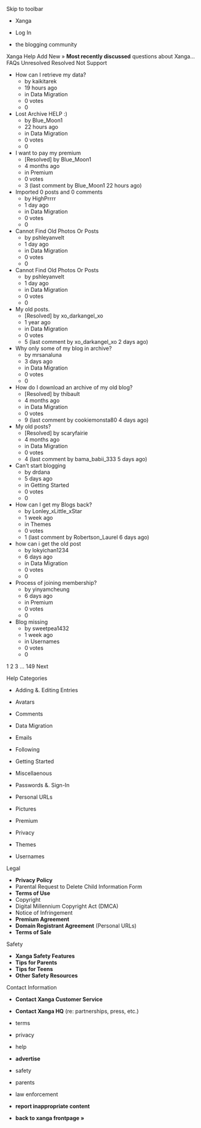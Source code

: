 Skip to toolbar

*   Xanga

*   Log In

*   the blogging community

Xanga Help Add New » **Most recently discussed** questions about Xanga… FAQs Unresolved Resolved Not Support

*   How can I retrieve my data?
    *   by kaikitarek
    *   19 hours ago
    *   in Data Migration
    *   0 votes
    *   0
*   Lost Archive HELP :)
    *   by Blue\_Moon1
    *   22 hours ago
    *   in Data Migration
    *   0 votes
    *   0
*   I want to pay my premium
    *   \[Resolved\] by Blue\_Moon1
    *   4 months ago
    *   in Premium
    *   0 votes
    *   3 (last comment by Blue\_Moon1 22 hours ago)
*   Imported 0 posts and 0 comments
    *   by HighPrrrr
    *   1 day ago
    *   in Data Migration
    *   0 votes
    *   0
*   Cannot Find Old Photos Or Posts
    *   by pshleyanvelt
    *   1 day ago
    *   in Data Migration
    *   0 votes
    *   0
*   Cannot Find Old Photos Or Posts
    *   by pshleyanvelt
    *   1 day ago
    *   in Data Migration
    *   0 votes
    *   0
*   My old posts.
    *   \[Resolved\] by xo\_darkangel\_xo
    *   1 year ago
    *   in Data Migration
    *   0 votes
    *   5 (last comment by xo\_darkangel\_xo 2 days ago)
*   Why only some of my blog in archive?
    *   by mrsanaluna
    *   3 days ago
    *   in Data Migration
    *   0 votes
    *   0
*   How do I download an archive of my old blog?
    *   \[Resolved\] by thibault
    *   4 months ago
    *   in Data Migration
    *   0 votes
    *   9 (last comment by cookiemonsta80 4 days ago)
*   My old posts?
    *   \[Resolved\] by scaryfairie
    *   4 months ago
    *   in Data Migration
    *   0 votes
    *   4 (last comment by bama\_babii\_333 5 days ago)
*   Can't start blogging
    *   by drdana
    *   5 days ago
    *   in Getting Started
    *   0 votes
    *   0
*   How can I get my Blogs back?
    *   by Lonley\_xLittle\_xStar
    *   1 week ago
    *   in Themes
    *   0 votes
    *   1 (last comment by Robertson\_Laurel 6 days ago)
*   how can i get the old post
    *   by lokyichan1234
    *   6 days ago
    *   in Data Migration
    *   0 votes
    *   0
*   Process of joining membership?
    *   by yinyamcheung
    *   6 days ago
    *   in Premium
    *   0 votes
    *   0
*   Blog missing
    *   by sweetpea1432
    *   1 week ago
    *   in Usernames
    *   0 votes
    *   0

1 2 3 ... 149 Next

Help Categories

*   Adding &. Editing Entries
*   Avatars
*   Comments
*   Data Migration
*   Emails
*   Following
*   Getting Started
*   Miscellaenous

*   Passwords &. Sign-In
*   Personal URLs
*   Pictures
*   Premium
*   Privacy
*   Themes
*   Usernames

Legal

*   **Privacy Policy**
*   Parental Request to Delete Child Information Form
*   **Terms of Use**
*   Copyright
*   Digital Millennium Copyright Act (DMCA)
*   Notice of Infringement
*   **Premium Agreement**
*   **Domain Registrant Agreement** (Personal URLs)
*   **Terms of Sale**

Safety

*   **Xanga Safety Features**
*   **Tips for Parents**
*   **Tips for Teens**
*   **Other Safety Resources**

Contact Information

*   **Contact Xanga Customer Service**
*   **Contact Xanga HQ** (re: partnerships, press, etc.)

*   terms
*   privacy
*   help
*   **advertise**

*   safety
*   parents
*   law enforcement
*   **report inappropriate content**

*   **back to xanga frontpage »**
